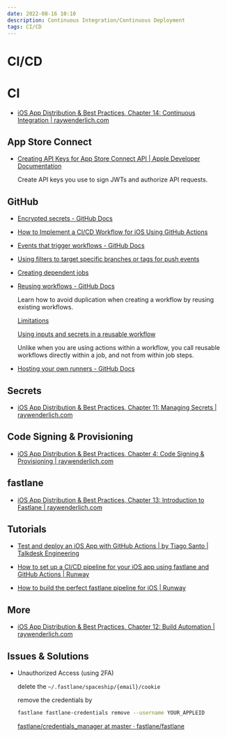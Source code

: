 ```yaml
---
date: 2022-08-16 10:10
description: Continuous Integration/Continuous Deployment
tags: CI/CD
---
```

# CI/CD

# CI

* [iOS App Distribution & Best Practices, Chapter 14: Continuous Integration | raywenderlich.com](https://www.raywenderlich.com/books/ios-app-distribution-best-practices/v1.0/chapters/14-continuous-integration) 


## App Store Connect

* [Creating API Keys for App Store Connect API | Apple Developer Documentation](https://developer.apple.com/documentation/appstoreconnectapi/creating_api_keys_for_app_store_connect_api)

     Create API keys you use to sign JWTs and authorize API requests.


## GitHub

* [Encrypted secrets - GitHub Docs](https://docs.github.com/en/actions/security-guides/encrypted-secrets)

* [How to Implement a CI/CD Workflow for iOS Using GitHub Actions](https://www.cobeisfresh.com/blog/how-to-implement-a-ci-cd-workflow-for-ios-using-github-actions)

* [Events that trigger workflows - GitHub Docs](https://docs.github.com/en/actions/using-workflows/events-that-trigger-workflows)

* [Using filters to target specific branches or tags for push events](https://docs.github.com/en/actions/using-workflows/triggering-a-workflow#using-filters-to-target-specific-branches-or-tags-for-push-events)

* [Creating dependent jobs](https://docs.github.com/en/actions/using-workflows/about-workflows#creating-dependent-jobs)

* [Reusing workflows - GitHub Docs](https://docs.github.com/en/actions/using-workflows/reusing-workflows)
    
    Learn how to avoid duplication when creating a workflow by reusing existing workflows.
    
    [Limitations](https://docs.github.com/en/actions/using-workflows/reusing-workflows#limitations)
    
    [Using inputs and secrets in a reusable workflow](https://docs.github.com/en/actions/using-workflows/reusing-workflows#using-inputs-and-secrets-in-a-reusable-workflow)
    
    
    Unlike when you are using actions within a workflow, you call reusable workflows directly within a job, and not from within job steps.

* [Hosting your own runners - GitHub Docs](https://docs.github.com/en/actions/hosting-your-own-runners)


## Secrets

* [iOS App Distribution & Best Practices, Chapter 11: Managing Secrets | raywenderlich.com](https://www.raywenderlich.com/books/ios-app-distribution-best-practices/v1.0/chapters/11-managing-secrets)


## Code Signing & Provisioning

* [iOS App Distribution & Best Practices, Chapter 4: Code Signing & Provisioning | raywenderlich.com](https://www.raywenderlich.com/books/ios-app-distribution-best-practices/v1.0/chapters/4-code-signing-provisioning)


## fastlane

* [iOS App Distribution & Best Practices, Chapter 13: Introduction to Fastlane | raywenderlich.com](https://www.raywenderlich.com/books/ios-app-distribution-best-practices/v1.0/chapters/13-introduction-to-fastlane)


## Tutorials

* [Test and deploy an iOS App with GitHub Actions | by Tiago Santo | Talkdesk Engineering](https://engineering.talkdesk.com/test-and-deploy-an-ios-app-with-github-actions-44de9a7dcef6)

* [How to set up a CI/CD pipeline for your iOS app using fastlane and GitHub Actions | Runway](https://www.runway.team/blog/how-to-set-up-a-ci-cd-pipeline-for-your-ios-app-fastlane-github-actions)

* [How to build the perfect fastlane pipeline for iOS | Runway](https://www.runway.team/blog/how-to-build-the-perfect-fastlane-pipeline-for-ios)


## More

* [iOS App Distribution & Best Practices, Chapter 12: Build Automation | raywenderlich.com](https://www.raywenderlich.com/books/ios-app-distribution-best-practices/v1.0/chapters/12-build-automation)


## Issues & Solutions

* Unauthorized Access (using 2FA)

    delete the `~/.fastlane/spaceship/{email}/cookie`

    remove the credentials by
    ```bash
    fastlane fastlane-credentials remove --username YOUR_APPLEID
    ```
    
    [fastlane/credentials_manager at master · fastlane/fastlane](https://github.com/fastlane/fastlane/tree/master/credentials_manager)
